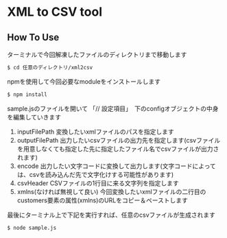 # XML to CSV tool

## How To Use
ターミナルで今回解凍したファイルのディレクトリまで移動します

```bash
$ cd 任意のディレクトリ/xml2csv
```

npmを使用して今回必要なmoduleをインストールします

```bash
$ npm install
```

sample.jsのファイルを開いて
「// 設定項目」　下のconfigオブジェクトの中身を編集していきます
1. inputFilePath
    変換したいxmlファイルのパスを指定します
2. outputFilePath
    出力したいcsvファイルの出力先を指定します(csvファイルを用意しなくても指定した先に指定したファイル名でcsvファイルが出力されます)
3. encode
    出力したい文字コードに変換して出力します(文字コードによっては、csvを読み込んだ先で文字化けする可能性があります)
4. csvHeader
    CSVファイルの1行目に来る文字列を指定します
5. xmlns(なければ無視して良い)
    <customers xmlns="http://www.demandware.com/xml/impex/customer/2006-10-31">
    今回変換したいxmlファイルの二行目のcustomers要素の属性(xmlns)のURLをコピー＆ペーストします

最後にターミナル上で下記を実行すれば、任意のcsvファイルが生成されます

```bash
$ node sample.js
```